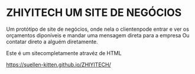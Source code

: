 # ZHIYITECH UM SITE DE NEGÓCIOS

Um protótipo de site de negócios, onde nela o clientenpode entrar e ver os orçamentos diponíveis e mandar uma mensagem direta para a empresa
Ou contatar direto a alguém diretamente.

Este é um sitecompletamente atravéz de HTML

https://suellen-kitten.github.io/ZHIYITECH/
